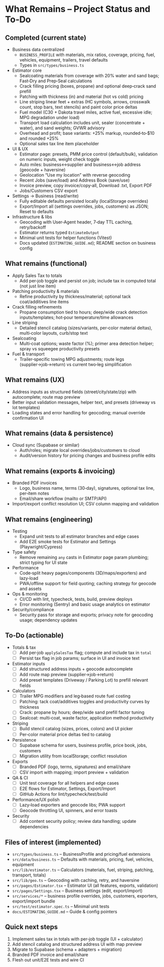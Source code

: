# What Remains – Project Status and To‑Do

## Completed (current state)
- Business data centralized
  - `BUSINESS_PROFILE` with materials, mix ratios, coverage, pricing, fuel, vehicles, equipment, trailers, travel defaults
  - Types in `src/types/business.ts`
- Estimator core
  - Sealcoating materials from coverage with 20% water and sand bags; Fast‑Dry and Prep‑Seal calculations
  - Crack filling pricing (boxes, propane) and optional deep‑crack sand prefill
  - Patching with thickness (in) and material (hot vs cold) pricing
  - Line striping linear feet + extras (HC symbols, arrows, crosswalk count, stop bars, text stencils) and paint color price deltas
  - Fuel model (C30 + Dakota travel miles, active fuel, excessive idle; MPG degradation under load)
  - Transport load calculation includes unit, sealer (concentrate + water), and sand weights; GVWR advisory
  - Overhead and profit; base variants: +25% markup, rounded‑to‑$10 and rounded +25%
  - Optional sales tax line item placeholder
- UI & UX
  - Estimator page: presets, PMM price control (default/bulk), validation on numeric inputs, weight check toggle
  - Auto miles: business↔supplier and business↔job address (geocode + haversine)
  - Geolocation “Use my location” with reverse geocoding
  - Recent Jobs (save/load) and Address Book (save/use)
  - Invoice preview, copy invoice/copy‑all, Download .txt, Export PDF
  - Jobs/Customers CSV export
- Settings → Business (read/write)
  - Fully editable defaults persisted locally (localStorage overrides)
  - Export/Import all (settings overrides, jobs, customers) as JSON; Reset to defaults
- Infrastructure & libs
  - Geocoding with User‑Agent header, 7‑day TTL caching, retry/backoff
  - Estimator returns typed `EstimateOutput`
  - Minimal unit tests for helper functions (Vitest)
  - Docs updated (`ESTIMATING_GUIDE.md`); README section on business config

## What remains (functional)
- Apply Sales Tax to totals
  - Add per‑job toggle and persist on job; include tax in computed total (not just line item)
- Patching productivity & materials
  - Refine productivity by thickness/material; optional tack coat/additives line items
- Crack filling refinements
  - Propane consumption tied to hours; deep/wide crack detection inputs/templates; hot‑pour temperature/time allowances
- Line striping
  - Detailed stencil catalog (sizes/variants, per‑color material deltas), multi‑color layouts, curb/stop text
- Sealcoating
  - Multi‑coat options; waste factor (%); primer area detection helper; spray vs squeegee productivity presets
- Fuel & transport
  - Trailer‑specific towing MPG adjustments; route legs (supplier→job→return) vs current two‑leg simplification

## What remains (UX)
- Address inputs as structured fields (street/city/state/zip) with autocomplete; route map preview
- Better input validation messages, helper text, and presets (driveway vs lot templates)
- Loading states and error handling for geocoding; manual override confirmation UI

## What remains (data & persistence)
- Cloud sync (Supabase or similar)
  - Auth/roles; migrate local overrides/jobs/customers to cloud
  - Audit/version history for pricing changes and business profile edits

## What remains (exports & invoicing)
- Branded PDF invoices
  - Logo, business name, terms (30‑day), signatures, optional tax line, per‑item notes
  - Email/share workflow (mailto or SMTP/API)
- Import/export conflict resolution UI; CSV column mapping and validation

## What remains (engineering)
- Testing
  - Expand unit tests to all estimator branches and edge cases
  - Add E2E smoke tests for Estimator and Settings (Playwright/Cypress)
- Type safety
  - Remove remaining `any` casts in Estimator page param plumbing; strict typing for UI state
- Performance
  - Code‑split heavy pages/components (3D/maps/exporters) and lazy‑load
  - PWA/offline support for field quoting; caching strategy for geocode and assets
- Ops & monitoring
  - CI/CD with lint, typecheck, tests, build, preview deploys
  - Error monitoring (Sentry) and basic usage analytics on estimator
- Security/compliance
  - Security pass for storage and exports; privacy note for geocoding usage; dependency updates

## To‑Do (actionable)
- Totals & tax
  - [ ] Add per‑job `applySalesTax` flag; compute and include tax in `total`
  - [ ] Persist tax flag in job params; surface in UI and invoice text
- Estimator inputs
  - [ ] Add structured address inputs + geocode autocomplete
  - [ ] Add route map preview (supplier→job→return)
  - [ ] Add preset templates (Driveway / Parking Lot) to prefill relevant fields
- Calculators
  - [ ] Trailer MPG modifiers and leg‑based route fuel costing
  - [ ] Patching: tack coat/additives toggles and productivity curves by thickness
  - [ ] Crack: propane by hours; deep/wide sand prefill factor tuning
  - [ ] Sealcoat: multi‑coat, waste factor, application method productivity
- Striping
  - [ ] Build stencil catalog (sizes, prices, colors) and UI picker
  - [ ] Per‑color material price deltas tied to catalog
- Persistence
  - [ ] Supabase schema for users, business profile, price book, jobs, customers
  - [ ] Migration utility from localStorage; conflict resolution
- Exports
  - [ ] Branded PDF (logo, terms, signatures) and email/share
  - [ ] CSV import with mapping; import preview + validation
- QA & CI
  - [ ] Unit test coverage for all helpers and edge cases
  - [ ] E2E flows for Estimator, Settings, Export/Import
  - [ ] GitHub Actions for lint/typecheck/test/build
- Performance/UX polish
  - [ ] Lazy‑load exporters and geocode libs; PWA support
  - [ ] Geocode throttling UI, spinners, and error toasts
- Security
  - [ ] Add content security policy; review data handling; update dependencies

## Files of interest (implemented)
- `src/types/business.ts` – BusinessProfile and pricing/fuel extensions
- `src/data/business.ts` – Defaults with materials, pricing, fuel, vehicles, equipment
- `src/lib/estimator.ts` – Calculators (materials, fuel, striping, patching, transport, totals)
- `src/lib/geo.ts` – Geocoding with caching, retry, and haversine
- `src/pages/Estimator.tsx` – Estimator UI (all features, exports, validation)
- `src/pages/Settings.tsx` – Business settings (edit, export/import)
- `src/services/*` – business profile overrides, jobs, customers, exporters, export/import bundle
- `src/test/estimator.spec.ts` – Minimal unit tests
- `docs/ESTIMATING_GUIDE.md` – Guide & config pointers

## Quick next steps
1. Implement sales tax in totals with per‑job toggle (UI + calculator)
2. Add stencil catalog and structured address UI with map preview
3. Migrate to Supabase (schema + adapters + migration)
4. Branded PDF invoice and email/share
5. Flesh out unit/E2E tests and wire CI